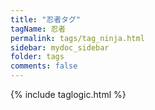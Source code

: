 ```yaml
---
title: "忍者タグ"
tagName: 忍者
permalink: tags/tag_ninja.html
sidebar: mydoc_sidebar
folder: tags
comments: false
---
```

{% include taglogic.html %}
